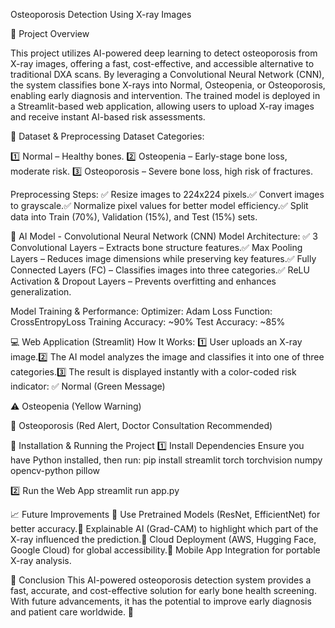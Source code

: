 Osteoporosis Detection Using X-ray Images

📌 Project Overview

This project utilizes AI-powered deep learning to detect osteoporosis from X-ray images, offering a fast, cost-effective, and accessible alternative to traditional DXA scans. By leveraging a Convolutional Neural Network (CNN), the system classifies bone X-rays into Normal, Osteopenia, or Osteoporosis, enabling early diagnosis and intervention. The trained model is deployed in a Streamlit-based web application, allowing users to upload X-ray images and receive instant AI-based risk assessments.


📂 Dataset & Preprocessing
Dataset Categories:

1️⃣ Normal – Healthy bones.
2️⃣ Osteopenia – Early-stage bone loss, moderate risk.
3️⃣ Osteoporosis – Severe bone loss, high risk of fractures.

Preprocessing Steps:
✅ Resize images to 224x224 pixels.✅ Convert images to grayscale.✅ Normalize pixel values for better model efficiency.✅ Split data into Train (70%), Validation (15%), and Test (15%) sets.

🧠 AI Model - Convolutional Neural Network (CNN)
Model Architecture:
✅ 3 Convolutional Layers – Extracts bone structure features.✅ Max Pooling Layers – Reduces image dimensions while preserving key features.✅ Fully Connected Layers (FC) – Classifies images into three categories.✅ ReLU Activation & Dropout Layers – Prevents overfitting and enhances generalization.

Model Training & Performance:
Optimizer: Adam
Loss Function: CrossEntropyLoss
Training Accuracy: ~90%
Test Accuracy: ~85%

💻 Web Application (Streamlit)
How It Works:
1️⃣ User uploads an X-ray image.2️⃣ The AI model analyzes the image and classifies it into one of three categories.3️⃣ The result is displayed instantly with a color-coded risk indicator:
✅ Normal (Green Message)

⚠️ Osteopenia (Yellow Warning)

🚨 Osteoporosis (Red Alert, Doctor Consultation Recommended)

🚀 Installation & Running the Project
1️⃣ Install Dependencies
Ensure you have Python installed, then run:
pip install streamlit torch torchvision numpy opencv-python pillow

2️⃣ Run the Web App
streamlit run app.py

📈 Future Improvements
🔹 Use Pretrained Models (ResNet, EfficientNet) for better accuracy.🔹 Explainable AI (Grad-CAM) to highlight which part of the X-ray influenced the prediction.🔹 Cloud Deployment (AWS, Hugging Face, Google Cloud) for global accessibility.🔹 Mobile App Integration for portable X-ray analysis.

📌 Conclusion
This AI-powered osteoporosis detection system provides a fast, accurate, and cost-effective solution for early bone health screening. With future advancements, it has the potential to improve early diagnosis and patient care worldwide. 🚀

